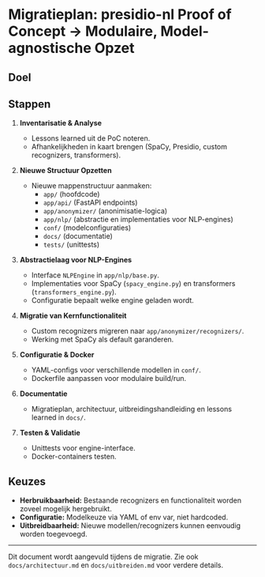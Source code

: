# Migratieplan: presidio-nl Proof of Concept → Modulaire, Model-agnostische Opzet

## Doel

## Stappen

1. **Inventarisatie & Analyse**
   - Lessons learned uit de PoC noteren.
   - Afhankelijkheden in kaart brengen (SpaCy, Presidio, custom recognizers, transformers).

2. **Nieuwe Structuur Opzetten**
   - Nieuwe mappenstructuur aanmaken:
     - `app/` (hoofdcode)
     - `app/api/` (FastAPI endpoints)
     - `app/anonymizer/` (anonimisatie-logica)
     - `app/nlp/` (abstractie en implementaties voor NLP-engines)
     - `conf/` (modelconfiguraties)
     - `docs/` (documentatie)
     - `tests/` (unittests)

3. **Abstractielaag voor NLP-Engines**
   - Interface `NLPEngine` in `app/nlp/base.py`.
   - Implementaties voor SpaCy (`spacy_engine.py`) en transformers (`transformers_engine.py`).
   - Configuratie bepaalt welke engine geladen wordt.

4. **Migratie van Kernfunctionaliteit**
   - Custom recognizers migreren naar `app/anonymizer/recognizers/`.
   - Werking met SpaCy als default garanderen.

5. **Configuratie & Docker**
   - YAML-configs voor verschillende modellen in `conf/`.
   - Dockerfile aanpassen voor modulaire build/run.

6. **Documentatie**
   - Migratieplan, architectuur, uitbreidingshandleiding en lessons learned in `docs/`.

7. **Testen & Validatie**
   - Unittests voor engine-interface.
   - Docker-containers testen.

## Keuzes
- **Herbruikbaarheid:** Bestaande recognizers en functionaliteit worden zoveel mogelijk hergebruikt.
- **Configuratie:** Modelkeuze via YAML of env var, niet hardcoded.
- **Uitbreidbaarheid:** Nieuwe modellen/recognizers kunnen eenvoudig worden toegevoegd.

---

Dit document wordt aangevuld tijdens de migratie. Zie ook `docs/architectuur.md` en `docs/uitbreiden.md` voor verdere details. 
